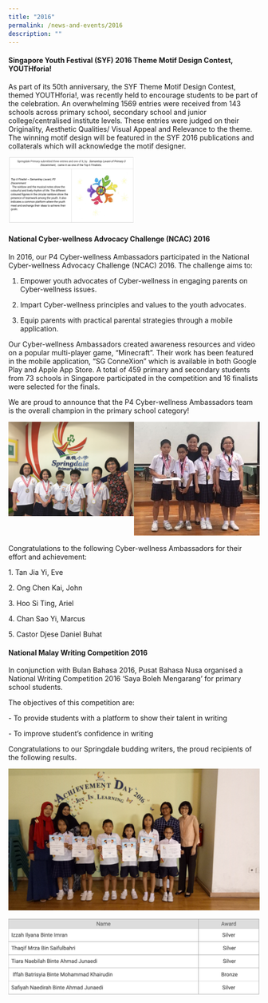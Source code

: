 ```yaml
---
title: "2016"
permalink: /news-and-events/2016
description: ""
---
```

#### Singapore Youth Festival (SYF) 2016 Theme Motif Design Contest, YOUTHforia!

As part of its 50th anniversary, the SYF Theme Motif Design Contest, themed YOUTHforia!, was recently held to encourage students to be part of the celebration. An overwhelming 1569 entries were received from 143 schools across primary school, secondary school and junior college/centralised institute levels. These entries were judged on their Originality, Aesthetic Qualities/ Visual Appeal and Relevance to the theme. The winning motif design will be featured in the SYF 2016 publications and collaterals which will acknowledge the motif designer.

<img src="/images/2016.png" 
     style="width:50%">


#### National Cyber-wellness Advocacy Challenge (NCAC) 2016

In 2016, our P4 Cyber-wellness Ambassadors participated in the National Cyber-wellness Advocacy Challenge (NCAC) 2016. The challenge aims to:

1. Empower youth advocates of Cyber-wellness in engaging parents on Cyber-wellness issues.

2. Impart Cyber-wellness principles and values to the youth advocates.

3. Equip parents with practical parental strategies through a mobile application.

  

Our Cyber-wellness Ambassadors created awareness resources and video on a popular multi-player game, “Minecraft”. Their work has been featured in the mobile application, “SG ConneXion” which is available in both Google Play and Apple App Store. A total of 459 primary and secondary students from 73 schools in Singapore participated in the competition and 16 finalists were selected for the finals. 

  

We are proud to announce that the P4 Cyber-wellness Ambassadors team is the overall champion in the primary school category!

<img src="/images/IMG_2134.jpeg" 
     style="width:50%;float:left">
<img src="/images/20162.jpeg" 
     style="width:50%">

Congratulations to the following Cyber-wellness Ambassadors for their effort and achievement:

1\. Tan Jia Yi, Eve

2\. Ong Chen Kai, John

3\. Hoo Si Ting, Ariel

4\. Chan Sao Yi, Marcus

5\. Castor Djese Daniel Buhat

  

#### National Malay Writing Competition 2016


In conjunction with Bulan Bahasa 2016, Pusat Bahasa Nusa organised a National Writing Competition 2016 ‘Saya Boleh Mengarang’ for primary school students.

  

The objectives of this competition are:

\- To provide students with a platform to show their talent in writing

\- To improve student’s confidence in writing

  

Congratulations to our Springdale budding writers, the proud recipients of the following results.

![](/images/National%20Malay%20Writing%20Competition%202016.jpeg)

![](/images/20163.png)